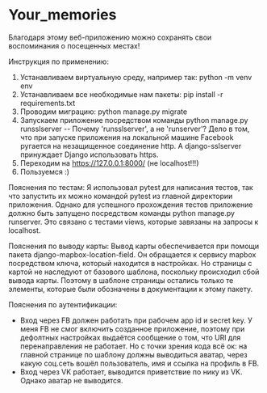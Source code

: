 # Your_memories
Благодаря этому веб-приложению можно сохранять свои воспоминания о посещенных местах!

Инструкция по применению:
1) Устанавливаем виртуальную среду, например так: python -m venv env
2) Устанавливаем все необходимые нам пакеты: pip install -r requirements.txt
3) Проводим миграцию: python manage.py migrate
4) Запускаем приложение посредством команды python manage.py runsslserver
-- Почему 'runsslserver', а не 'runserver'? Дело в том, что при запуске приложения на локальной машине Facebook ругается на незащищенное соединение http. А django-sslserver принуждает Django использовать https.
5) Переходим на https://127.0.0.1:8000/ (не localhost!!!)
6) Пользуемся :)

Пояснения по тестам:
  Я использовал pytest для написания тестов, так что запустить их можно командой pytest из главной директории приложения. Однако для успешного прохождения тестов приложение должно быть запущено посредством команды python manage.py runserver. Это связано с тестами views, которые завязаны на запросы к localhost.
  
Пояснения по выводу карты:
  Вывод карты обеспечивается при помощи пакета django-mapbox-location-field. Он обращается к сервису mapbox посредством ключа, который находится в настройках. Но страницы с картой не наследуют от базового шаблона, поскольку происходил сбой вывода карты. Поэтому в шаблоне страницы остались только те элементы, которые были обозначены в документации к этому пакету.
  
Пояснения по аутентификации:
 - Вход через FB должен работать при рабочем app id и secret key. У меня FB не смог включить созданное приложение, поэтому при дефолтных настройках выдаётся сообщение о том, что URl для перенаправления не работает. Но с точки зрения кода всё ок: на главной странице по шаблону должны выводиться аватар, через какую соц.сеть вошёл пользователь, имя и ссылка на профиль в FB.
 - Вход через VK работает, выводится приветствие по нику из VK. Однако аватар не выводится.
